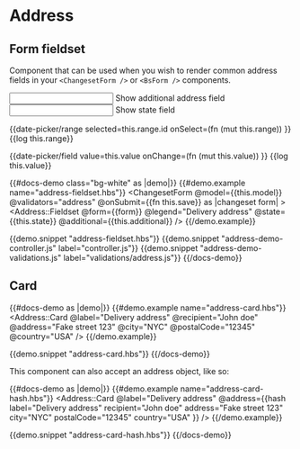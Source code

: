 # Address

## Form fieldset

Component that can be used when you wish to render common address fields in your `<ChangesetForm />` or `<BsForm />` components.

<div class="d-flex">
  <div class="w-50 form-group form-check mb-0">
    <Input id="additional" @type="checkbox" @checked={{this.additional}} name="additional" />
    <label for="additional" class="form-check-label">Show additional address field</label>
  </div>
  <div class="w-50 form-group form-check mb-0">
    <Input id="state" @type="checkbox" @checked={{this.state}} name="state" class="form-check-input" />
    <label for="state" class="form-check-label">Show state field</label>
  </div>
</div>

{{date-picker/range selected=this.range.id onSelect=(fn (mut this.range)) }}
{{log this.range}}

{{date-picker/field value=this.value onChange=(fn (mut this.value)) }}
{{log this.value}}

{{#docs-demo class="bg-white" as |demo|}}
  {{#demo.example name="address-fieldset.hbs"}}
    <ChangesetForm
      @model={{this.model}}
      @validators="address"
      @onSubmit={{fn this.save}}
      as |changeset form|
    >
      <Address::Fieldset
        @form={{form}}
        @legend="Delivery address"
        @state={{this.state}}
        @additional={{this.additional}}
      />
    </ChangesetForm>
  {{/demo.example}}

  {{demo.snippet "address-fieldset.hbs"}}
  {{demo.snippet "address-demo-controller.js" label="controller.js"}}
  {{demo.snippet "address-demo-validations.js" label="validations/address.js"}}
{{/docs-demo}}

## Card

{{#docs-demo as |demo|}}
  {{#demo.example name="address-card.hbs"}}
    <Address::Card
      @label="Delivery address"
      @recipient="John doe"
      @address="Fake street 123"
      @city="NYC"
      @postalCode="12345"
      @country="USA"
    />
  {{/demo.example}}

  {{demo.snippet "address-card.hbs"}}
{{/docs-demo}}

This component can also accept an address object, like so:

{{#docs-demo as |demo|}}
  {{#demo.example name="address-card-hash.hbs"}}
    <Address::Card
      @label="Delivery address"
      @address={{hash
        label="Delivery address"
        recipient="John doe"
        address="Fake street 123"
        city="NYC"
        postalCode="12345"
        country="USA"
      }}
    />
  {{/demo.example}}

  {{demo.snippet "address-card-hash.hbs"}}
{{/docs-demo}}